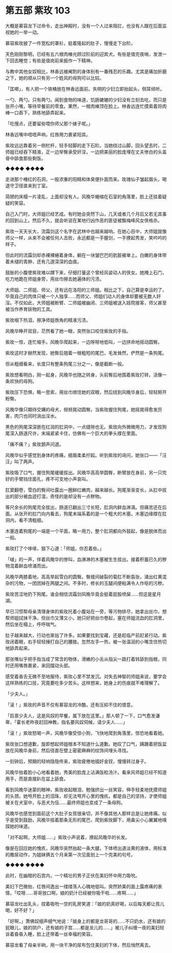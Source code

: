 # 第五部 紫玫 103

大概是慕容龙下过命令，走出神殿时，没有一个人过来阻拦，也没有人跟在后面监视她的一举一动。

慕容紫玫披了一件宽松的罩衫，挺着隆起的肚子，慢慢走下台阶。

天色刚刚黎明，已经有五六根肉棒光顾过阶前的迎宾犬。有些是值完夜哨，发泄一下回去睡觉；有些是值岗前来振作一下精神。

与教中其他女奴相比，林香远被阉割的身体别有一番残忍的乐趣。尤其是痛加折磨之下，她的顺从只有另一个姓风的母狗可以比较。

「匡啷」，有人把一个铁桶放在林香远面前。失明的少妇立即抬起头，侧耳倾听。

一勺、两勺。只有两勺。闻到食物的味道，饥肠辘辘的少妇没有立刻去吃，而只是张开小嘴，等待早餐前的零食。果然，一根肉棒顶在脸上。林香远连忙摸索着将肉棒一口吞下，熟练地舔弄起来。

「吃慢点，还要留些喂你师父那个婊子呢。」

林香远嘴中唔唔声响，红唇用力裹紧阳具。

紫玫远远靠着另一侧栏杆，轻手轻脚的走下石阶。当她绕过山脚，回头望去时，二师姐已经吞下精液，正一边举臀承受奸淫，一边把美丽的脸庞埋在丈夫惨白的头盖骨中舔食那些剩饭。

◆◆◆◆ ◆◆◆◆

走进那个楮红的石洞，一股浓重的阳精和体臭便扑面而来。玫瑰仙子皱起眉头，喝退守卫径直来到丁室。

简陋的床榻一片凌乱，上面却没有人。风晚华蜷缩在石室的角落里，脸上还挂着疑疑的笑容。

自己入门时，大师姐已经艺成。有时她会突然下山，几天或者几个月后又若无其事的回到山上。然后不久，就会听说在某地行凶作恶的匪徒被飘梅峰风女侠格杀。

紫玫一天天长大，流霜剑这个名字在武林中也越来越响。在她心目中，大师姐就像师父一样，从来不会被任何人击败，永远都是一手握剑，一手撩起秀发，笑吟吟的样子。

但此时的流霜剑却赤裸裸蜷着身体，躺在一块皱巴巴的肮脏被单上。白嫩的身体带着未褪的青肿，还有几道深深的血痕。

鼓胀的小腹使紫玫难以蹲下来，仔细打量这个曾经风姿动人的侠女。她掩上石门，吃力地跪在师姐身旁，用丝巾擦去她遍体的污渍。

大师姐、二师姐、师父，还有远在洛阳的三师姐。相比之下，自己算是幸运的了，毕竟自己的肉体只被一个人独享……而师父、师姐们动人的身体却要被无数人奸淫。不仅如此，大师姐被断臂、二师姐被幽闭、三师姐被送入妓院接客，师父甚至被当作养育妖物的工具。

紫玫咽下热泪，擦净师姐唇角的精液污渍。

风晚华睁开双目，茫然看了她一眼，突然张口咬住紫玫的手指。

紫玫一惊，连忙缩手。风晚华爬起来，一边呀呀地低叫，一边拼命地摇动圆臀。

紫玫这时才赫然发现，她臀后翘着一根粗短的尾巴，毛发耸然，俨然是一条狗尾。

但从粗细看来，长度只有整条狗尾三分之一，像是截断一般。

紫玫想看明白，刚一起身，风晚华也随之转身，头前臀后地围着紫玫打转，活像一条欢快的母狗。

紫玫压下恐惧，略一思索，用丝巾绑住她的双眼，然后绕到风晚华身后，轻轻掰开粉臀。

风晚华像只期待交媾的母犬，频频晃动圆臀。当紫玫握住狗尾，她摇晃得愈发厉害，肉穴也同时淌出淫水。

黑色的狗尾深深嵌在红润的肛洞中，一点缝隙也无。紫玫向外微微用力，才发现狗尾深入肠道尺许，末端紧紧卡住，仿佛有一个巨大的拳头撑在里面。

「痛不痛？」紫玫颤声问道。

风晚华似乎感觉到身体的疼痛，细眉柔柔拧起。听到紫玫的询问，她张口——「汪汪」叫了两声。

紫玫吸了口气，握住狗尾缓缓拔出。风晚华高高举圆臀，断臂放在身前，另一只完好的手臂挡住面孔，疼不可支地小声哀叫。

肛窦翻卷，雪白的臀间吐露出一圈鲜红嫩肉，越来越长。狗尾渐渐变长，从肛中拔出的部分被血迹打湿，奇怪的是却没有一点秽物。

等尺余长的狗尾完全拔出，肠道已翻出三寸长短，肛洞内鲜血淋漓。但痛苦还在后面。从张开的肛门向内看去，狗尾末端系着的是一个粗大的木塞。木塞边缘撑在肛洞内，看不清粗细。

木塞连着狗尾的一端是一个平面，略一用力，整个肛洞都向外鼓起，像是脱体而出一般。

紫玫打了个哆嗦，狠下心道：「师姐，你忍着些。」

「啵」的一声，伴着风晚华的惨叫，血淋淋的木塞被生生拔出。接着积蓄已久的秽物混着鲜血喷涌而出。

风晚华两膝着地，高高举起雪白的圆臀。臀缝间破裂的菊肛不断翕张，涌出红黄混杂的污物，一团团掉在两腿之间。不多时，修长的玉腿间便粘满令人作呕的污秽。

紫玫苦涩地扔下狗尾。谁会相信流霜剑风晚华竟会挺着屁股喷屎……但这是星月湖。

早已习惯帮母亲清理身体的紫玫托着小腹站在一旁，等污物排尽，她拿出丝巾，想帮师姐拭抹干净。但丝巾又薄又小，她只好把丝巾卷起，塞在师姐流血的肛洞里，然后坐在榻上，呼呼喘气。

肚子越来越大，行动也笨拙了许多。如果要找到宝藏，还是趁临产前赶紧行动。紫玫闭着眼，右手轻轻捶打自己的腰肢。忽然左手一热，被一张温润的小嘴含住热切地舔弄起来。

那张嘴似乎把手指当成了常含的物体，滑嫩的小舌从指尖一路打着转舔到指根，同时还用嘴唇裹紧，来回摆动头部。

感受着香舌无微不至地服侍，紫玫心里不禁发沉。对失去神智的师姐来说，要学会这样熟练的口技，究竟要吃多少苦头。这样想来，她身上的伤痕就不难理解了。

「少夫人。」

「滚！」紫玫的声音不仅有慕容龙的冷酷，还有压抑不住的恨意。

「启禀少夫人，这是风奴的早餐，属下放在这里。」那人顿了一下，口气愈发谦卑，「霍长老昨夜赶回神教，指名要风奴伺候，请少夫人……」

「滚！」紫玫怒喝一声，风晚华像受惊小狗，飞快地爬到角落里，惊恐地看着她。

紫玫张口想道歉，旋即想起师姐根本不知道什么道歉。她叹了口气，蹒跚着把饭盆放在风晚华身前，然后径直在壁上密密麻麻的纹饰间埋头寻找。

一刻钟后，预期的轻响隐隐传来，紫玫疲倦地插好金钗，慢慢转过身子。

风晚华抬着脸小心地看着她，秀美的脸庞上沾满饭粒汤汁。看来风师姐已经不知道用手，而是直接趴在盆上舔食。

看到风晚华迷蒙的眼神，紫玫收起眼泪，勉强挤出一丝笑容，伸手轻柔地抚摸师姐的头颈。她甩开脸上的泪珠，却无法甩开心里的愧疚。都是自己的坚持，才使师姐被关在犬室中，与恶犬为伍……最终师姐也变成了一条母狗。

风晚华也感觉到面前这个大肚子女孩很亲切，并不像其他人那样总是让她疼痛。似乎是受到鼓励，风晚华摇着那条无形的尾巴，爬到紫玫脚下，用鼻尖小心翼翼地嗅探她的味道。

「对不起啊，大师姐……」紫玫小声说着，撩起风晚华的长发。

像是在回应她的愧疚，风晚华突然抬起一条大腿，下体喷出道淡黄的液体，用标准的撒尿动作，为姐妹俩五个月来第一次见面划上一个完美的句号。

◆◆◆◆ ◆◆◆◆

此时，在幽暗的石宫内，一个精壮的男子正伏在美妇怀中用力吸吮。

美妇下巴微抬，红唇间逸出一缕缕荡人心魄地低叫。突然娇美的面上露疼痛的表情，「哎呀……哥哥放口啊，娘的奶汁已经被你吸干啦……疼啊……」

慕容龙吐出乳头，捏着吸吮一空的乳房笑道：「娘的奶真好喝，以后每天都让孩儿喝，好不好？」

「好啊，」萧佛奴细声细气地说：「娘身上的都是龙哥哥的……不只奶水，还有娘的屁眼儿，娘的阴户，还有娘的子宫……都是龙儿的……」被儿子纠缠一夜的美妇轻诉着昏昏入睡，脸上还带着一丝幸福的笑容。

慕容龙看了母亲半晌，用一块干净的尿布包住美妇的下体，然后悄然离去。


